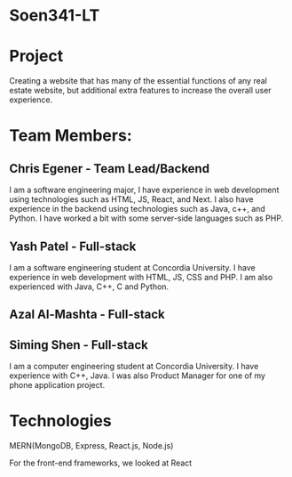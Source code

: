 # Soen341-LT

# Project
Creating a website that has many of the essential functions of any real estate website, but additional extra features to increase the overall user experience.

# Team Members:
## Chris Egener - Team Lead/Backend
  I am a software engineering major, I have experience in web development using technologies such as HTML, JS, React, and Next.
  I also have experience in the backend using technologies such as Java, c++, and Python. I have worked a bit with some server-side languages such as PHP.

## Yash Patel - Full-stack
I am a software engineering student at Concordia University. I have experience in web development with HTML, JS, CSS and PHP. I am also experienced with Java, C++, C and Python. 

## Azal Al-Mashta - Full-stack
## Siming Shen - Full-stack 
  I am a computer engineering student at Concordia University. I have experience with C++, Java. I was also Product Manager for one of my phone application project.

# Technologies
MERN(MongoDB, Express, React.js, Node.js)

For the front-end frameworks, we looked at React
